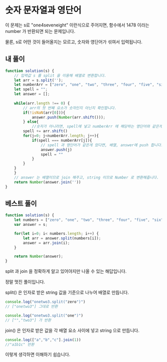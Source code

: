 # 숫자 문자열과 영단어

이 문제는 s로 "one4seveneight" 이런식으로 주어지면,
함수에서 1478 이라는 number 가 반환되면 되는 문제입니다.

물론, s로 어떤 것이 들어올지는 모르고, 숫자와 영단어가 섞여서 입력됩니다.

## 내 풀이

~~~ javascript
function solution(s) {
    // 입력값 s 를 split 을 이용해 배열로 변환합니다.
    let arr = s.split('');
    let numberArr = ["zero", "one", "two", "three", "four", "five", "six", "seven", "eight", "nine"];
    let spell = "";
    let answer = [];
    
    while(arr.length !== 0) {
        // arr의 첫 번째 요소가 숫자인지 아닌지 확인합니다.
        if(!isNaN(arr[0])){
            answer.push(Number(arr.shift()));
        } else{
            //숫자가 아니라면, spell에 넣고 numberArr 에 해당하는 영단어와 같은게 있는지 확인합니다.
        spell += arr.shift()
        for(j=0; j<numberArr.length; j++){
            if(spell === numberArr[j]){
                // spell 과 영단어가 같은게 았다면, 배열, answer에 push 합니다.
                answer.push(j)
                spell = ""
            }
        }
    }
    }
    // answer 는 배열이므로 join 해주고, string 이므로 Number 로 변환해줍니다.
    return Number(answer.join(''))
}
~~~


## 베스트 풀이

~~~ javascript
function solution(s) {
    let numbers = ["zero", "one", "two", "three", "four", "five", "six", "seven", "eight", "nine"];
    var answer = s;

    for(let i=0; i< numbers.length; i++) {
        let arr = answer.split(numbers[i]);
        answer = arr.join(i);
    }

    return Number(answer);
}
~~~

split 과 join 을 정확하게 알고 있어야지만 나올 수 있는 해답입니다.

정말 멋진 풀이입니다.

split() 은 인자로 받은 string 값을 기준으로 나누어 배열로 만듭니다.

~~~javascript
console.log("onetwo3.split("zero")")
// ["onetwo3"] 그대로 반환

console.log("onetwo3.split("one")")
// ["","two3"] 가 반환
~~~

join() 은 인자로 받은 값을 각 배열 요소 사이에 넣고 string 으로 만듭니다.

~~~~javascript
console.log(["a","b","c"].join(1))
//"a1b1c" 반환
~~~~

이렇게 생각하면 이해하기 쉽습니다.
